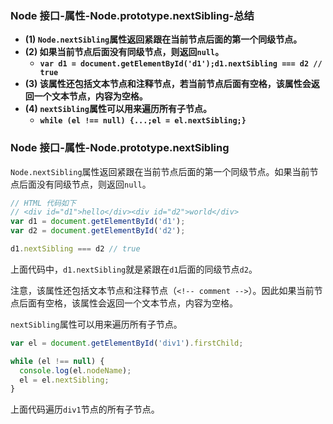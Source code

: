 ### Node 接口-属性-Node.prototype.nextSibling-总结

- **(1) `Node.nextSibling`属性返回紧跟在当前节点后面的第一个同级节点。**
- **(2) 如果当前节点后面没有同级节点，则返回`null`。**
  - **`var d1 = document.getElementById('d1');d1.nextSibling === d2 // true`**
- **(3) 该属性还包括文本节点和注释节点，若当前节点后面有空格，该属性会返回一个文本节点，内容为空格。**
- **(4) `nextSibling`属性可以用来遍历所有子节点。**
  - **`while (el !== null) {...;el = el.nextSibling;}`**

### Node 接口-属性-Node.prototype.nextSibling

`Node.nextSibling`属性返回紧跟在当前节点后面的第一个同级节点。如果当前节点后面没有同级节点，则返回`null`。

```javascript
// HTML 代码如下
// <div id="d1">hello</div><div id="d2">world</div>
var d1 = document.getElementById('d1');
var d2 = document.getElementById('d2');

d1.nextSibling === d2 // true
```

上面代码中，`d1.nextSibling`就是紧跟在`d1`后面的同级节点`d2`。

注意，该属性还包括文本节点和注释节点（`<!-- comment -->`）。因此如果当前节点后面有空格，该属性会返回一个文本节点，内容为空格。

`nextSibling`属性可以用来遍历所有子节点。

```javascript
var el = document.getElementById('div1').firstChild;

while (el !== null) {
  console.log(el.nodeName);
  el = el.nextSibling;
}
```

上面代码遍历`div1`节点的所有子节点。
